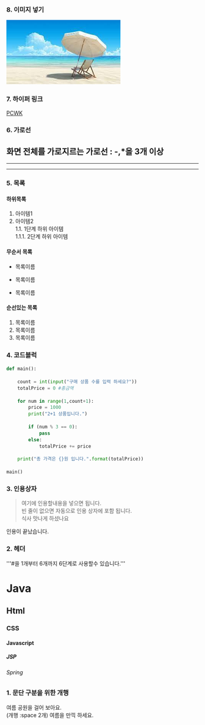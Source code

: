 
### 8. 이미지 넣기
![여름](https://github.com/zigoom/markdownTest/blob/main/abc.jpeg)

### 7. 하이퍼 링크
[PCWK](https://cafe.daum.net/pcwk)


### 6. 가로선
화면 전체를 가로지르는 가로선  : -,*을 3개 이상
---
***
---

### 5. 목록
#### 하위목록
1.  아이템1  
1.  아이템2  
  1.1.  1단계 하위 아이템  
    1.1.1.  2단계 하위 아이템  

#### 무순서 목록
* 목록이름
- 목록이름
+ 목록이름 

#### 순선있는 목록
1. 목록이름
1. 목록이름
1. 목록이름



### 4. 코드블럭
```python
def main():

    count = int(input("구매 상품 수를 입력 하세요?"))
    totalPrice = 0 #총금액

    for num in range(1,count+1):
        price = 1000
        print("2+1 상품입니다.")

        if (num % 3 == 0):
            pass
        else:
            totalPrice += price

    print("총 가격은 {}원 입니다.".format(totalPrice))

main()
```

### 3. 인용상자
> 여기에 인용할내용을 넣으면 됩니다.  
> 빈 줄이 없으면 자동으로 인용 상자에 포함 됩니다.  
식사 맛나게 하셨나요

인용이 끝났습니다.  


### 2. 헤더
'''#을 1개부터 6개까지 6단계로 사용할수 있습니다.'''
# Java
## Html
### CSS
#### Javascript
##### JSP
###### Spring



### 1. 문단 구분을 위한 개행
여름 공원을 걸어 보아요.  
(개행 :space 2개)
여름을 만끽 하세요.

